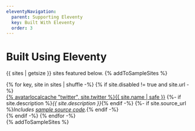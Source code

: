```yaml
---
eleventyNavigation:
  parent: Supporting Eleventy
  key: Built With Eleventy
  order: 3
---
```


# Built Using Eleventy

{{ sites | getsize }} sites featured below. {% addToSampleSites %}

<div class="lo sites-lo" style="--lo-margin-h: 2em; --lo-margin-v: 1em; --lo-stackpoint: 31.25em;">
{% for key, site in sites | shuffle -%}
{% if site.disabled != true and site.url -%}
  <div class="lo-c"><a href="{{ site.url }}">{% avatarlocalcache "twitter", site.twitter %}{{ site.name | safe }}</a>
    {%- if site.description %}<em class="list-bare-desc list-bare-desc-avatar">{{ site.description }}</em>{% endif -%}
    {%- if site.source_url %}<em class="list-bare-desc list-bare-desc-avatar">Includes <a href="{{ site.source_url }}">sample source code</a>.</em>{% endif -%}
  </div>
{% endif -%}
{% endfor -%}
  <div class="lo-c">{% addToSampleSites %}</div>
</div>